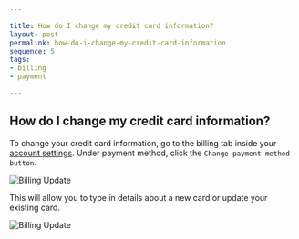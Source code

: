 ```yaml
---

title: How do I change my credit card information?
layout: post
permalink: how-do-i-change-my-credit-card-information
sequence: 5
tags:
- billing
- payment

---
```


## How do I change my credit card information?
To change your credit card information, go to the billing tab inside your [account settings](https://beegit.com/settings/billing). Under payment method, click the `Change payment method button`.

![Billing Update](https://s3.amazonaws.com/beegit-images/helpImages/billing-update.png)

This will allow you to type in details about a new card or update your existing card. 

![Billing Update](https://s3.amazonaws.com/beegit-images/helpImages/billing-update-card.png)
